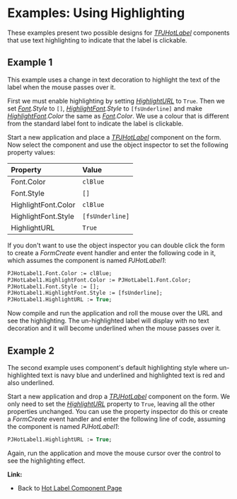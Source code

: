 # Examples: Using Highlighting #

These examples present two possible designs for _[TPJHotLabel](../API/TPJHotLabel.md)_ components that use text highlighting to indicate that the label is clickable.

## Example 1 ##

This example uses a change in text decoration to highlight the text of the label when the mouse passes over it.

First we must enable highlighting by setting _[HighlightURL](../API/TPJHotLabel-HighlightURL.md)_ to `True`. Then we set _[Font](../API/TPJHotLabel-Font.md).Style_ to `[]`, _[HighlightFont](../API/TPJHotLabel-HighlightFont.md).Style_ to `[fsUnderline]` and make _[HighlightFont](../API/TPJHotLabel-HighlightFont.md).Color_ the same as _[Font](../API/TPJHotLabel-Font.md).Color_. We use a colour that is different from the standard label font to indicate the label is clickable.

Start a new application and place a _[TPJHotLabel](../API/TPJHotLabel.md)_ component on the form. Now select the component and use the object inspector to set the following property values:

| **Property** | **Value** |
|:-------------|:----------|
| Font.Color | `clBlue` |
| Font.Style | `[]` |
| HighlightFont.Color | `clBlue` |
| HighlightFont.Style | `[fsUnderline]` |
| HighlightURL | `True` |

If you don't want to use the object inspector you can double click the form to create a _FormCreate_ event handler and enter the following code in it, which assumes the component is named _PJHotLabel1_:

```pascal
PJHotLabel1.Font.Color := clBlue;
PJHotLabel1.HighlightFont.Color := PJHotLabel1.Font.Color;
PJHotLabel1.Font.Style := [];
PJHotLabel1.HighlightFont.Style := [fsUnderline];
PJHotLabel1.HighlightURL := True;
```

Now compile and run the application and roll the mouse over the URL and see the highlighting. The un-highlighted label will display with no text decoration and it will become underlined when the mouse passes over it.

## Example 2 ##

The second example uses component's default highlighting style where un-highlighted text is navy blue and underlined and highlighted text is red and also underlined.

Start a new application and drop a _[TPJHotLabel](../API/TPJHotLabel.md)_ component on the form. We only need to set the _[HighlightURL](../API/TPJHotLabel-HighlightURL.md)_ property to `True`, leaving all the other properties unchanged. You can use the property inspector do this or create a _FormCreate_ event handler and enter the following line of code, assuming the component is named _PJHotLabel1_:

```pascal
PJHotLabel1.HighlightURL := True;
```

Again, run the application and move the mouse cursor over the control to see the highlighting effect.

**Link:**

  * Back to [Hot Label Component Page](../../index.md)